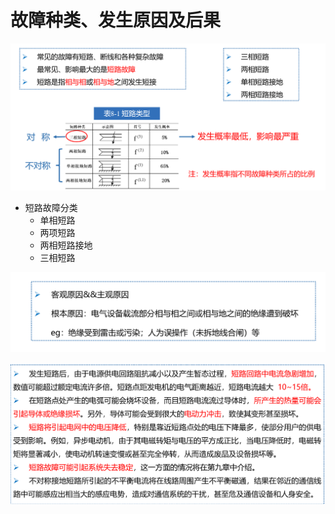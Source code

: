 # 故障种类、发生原因及后果

![短路故障的类型](image.png)

- 短路故障分类
  - 单相短路
  - 两项短路
  - 两相短路接地
  - 三相短路

![造成短路的原因](image-1.png)

![短路的后果及影响](image-2.png)

